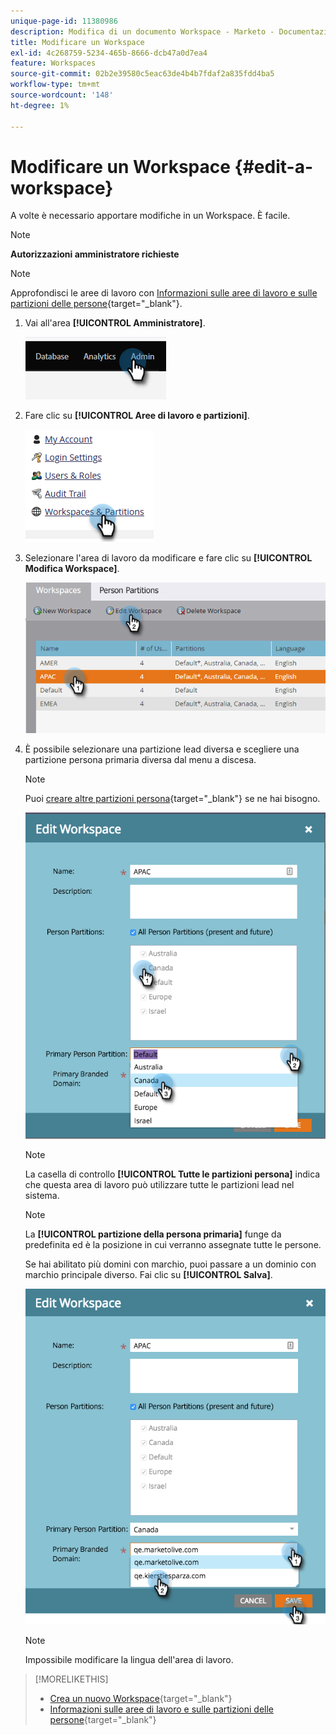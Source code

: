 ```yaml
---
unique-page-id: 11380986
description: Modifica di un documento Workspace - Marketo - Documentazione del prodotto
title: Modificare un Workspace
exl-id: 4c268759-5234-465b-8666-dcb47a0d7ea4
feature: Workspaces
source-git-commit: 02b2e39580c5eac63de4b4b7fdaf2a835fdd4ba5
workflow-type: tm+mt
source-wordcount: '148'
ht-degree: 1%

---
```


# Modificare un Workspace {#edit-a-workspace}

A volte è necessario apportare modifiche in un Workspace. È facile.

>[!NOTE]
>
>**Autorizzazioni amministratore richieste**

>[!NOTE]
>
>Approfondisci le aree di lavoro con [Informazioni sulle aree di lavoro e sulle partizioni delle persone](/help/marketo/product-docs/administration/workspaces-and-person-partitions/understanding-workspaces-and-person-partitions.md){target="_blank"}.

1. Vai all&#39;area **[!UICONTROL Amministratore]**.

   ![](assets/edit-a-workspace-1.png)

1. Fare clic su **[!UICONTROL Aree di lavoro e partizioni]**.

   ![](assets/edit-a-workspace-2.png)

1. Selezionare l&#39;area di lavoro da modificare e fare clic su **[!UICONTROL Modifica Workspace]**.

   ![](assets/edit-a-workspace-3.png)

1. È possibile selezionare una partizione lead diversa e scegliere una partizione persona primaria diversa dal menu a discesa.

   >[!NOTE]
   >
   >Puoi [creare altre partizioni persona](/help/marketo/product-docs/administration/workspaces-and-person-partitions/create-a-person-partition.md){target="_blank"} se ne hai bisogno.

   ![](assets/edit-a-workspace-4.png)

   >[!NOTE]
   >
   >La casella di controllo **[!UICONTROL Tutte le partizioni persona]** indica che questa area di lavoro può utilizzare tutte le partizioni lead nel sistema.

   >[!NOTE]
   >
   >La **[!UICONTROL partizione della persona primaria]** funge da predefinita ed è la posizione in cui verranno assegnate tutte le persone.

   Se hai abilitato più domini con marchio, puoi passare a un dominio con marchio principale diverso. Fai clic su **[!UICONTROL Salva]**.

   ![](assets/edit-a-workspace-5.png)

   >[!NOTE]
   >
   >Impossibile modificare la lingua dell&#39;area di lavoro.

>[!MORELIKETHIS]
>
>* [Crea un nuovo Workspace](/help/marketo/product-docs/administration/workspaces-and-person-partitions/create-a-new-workspace.md){target="_blank"}
>* [Informazioni sulle aree di lavoro e sulle partizioni delle persone](/help/marketo/product-docs/administration/workspaces-and-person-partitions/understanding-workspaces-and-person-partitions.md){target="_blank"}
